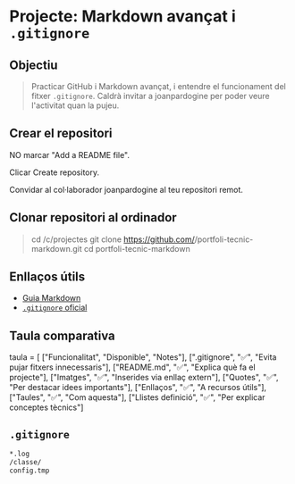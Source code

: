 # Projecte: Markdown avançat i `.gitignore`

## Objectiu
> Practicar GitHub i Markdown avançat, i entendre el funcionament del fitxer `.gitignore`. Caldrà invitar a joanpardogine per poder veure l'activitat quan la pujeu.

## Crear el repositori
NO marcar "Add a README file".

Clicar Create repository.

Convidar al col·laborador joanpardogine al teu repositori remot.

## Clonar repositori al ordinador
> cd /c/projectes
git clone https://github.com/<el-teu-usuari>/portfoli-tecnic-markdown.git
cd portfoli-tecnic-markdown


## Enllaços útils
- [Guia Markdown](https://guides.github.com/features/mastering-markdown/)
- [`.gitignore` oficial](https://git-scm.com/docs/gitignore)

## Taula comparativa
taula = [
    ["Funcionalitat", "Disponible", "Notes"],
    [".gitignore", "✅", "Evita pujar fitxers innecessaris"],
    ["README.md", "✅", "Explica què fa el projecte"],
    ["Imatges", "✅", "Inserides via enllaç extern"],
    ["Quotes", "✅", "Per destacar idees importants"],
    ["Enllaços", "✅", "A recursos útils"],
    ["Taules", "✅", "Com aquesta"],
    ["Llistes definició", "✅", "Per explicar conceptes tècnics"]

## `.gitignore`
```bash
*.log
/classe/
config.tmp
